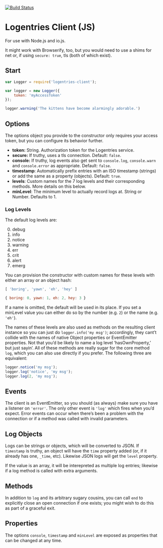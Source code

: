 [![Build Status](https://travis-ci.org/bathos/logentries-client.svg?branch=master)](https://travis-ci.org/bathos/logentries-client)

# Logentries Client (JS)

For use with Node.js and io.js.

It might work with Browserify, too, but you would need to use a shims for net
or, if using `secure: true`, tls (both of which exist).

## Start

```javascript
var Logger = require('logentries-client');

var logger = new Logger({
	token: 'myAccessToken'
});

logger.warning('The kittens have become alarmingly adorable.')
```

## Options

The options object you provide to the constructor only requires your access
token, but you can configure its behavior further.

 - **token:** String. Authorization token for the Logentries service.
 - **secure:** If truthy, uses a tls connection. Default: `false`.
 - **console:** If truthy, log events also get sent to `console.log`,
   `console.warn` and `console.error` as appropriate. Default: `false`.
 - **timestamp**: Automatically prefix entries with an ISO timestamp (strings)
   or add the same as a property (objects). Default: `true`.
 - **levels**: Custom names for the 7 log levels and their corresponding
   methods. More details on this below.
 - **minLevel**: The minimum level to actually record logs at. String or
   Number. Defaults to 1.

### Log Levels

The default log levels are:

 0. debug
 1. info
 2. notice
 3. warning
 4. err
 5. crit
 6. alert
 7. emerg

You can provision the constructor with custom names for these levels with
either an array or an object hash:

```javascript
[ 'boring', 'yawn', 'eh', 'hey' ]

{ boring: 0, yawn: 1, eh: 2, hey: 3 }

```

If a name is omitted, the default will be used in its place. If you set a
minLevel value you can either do so by the number (e.g. `2`) or the name (e.g.
`'eh'`).

The names of these levels are also used as methods on the resulting client
instance so you can just do `logger.info('my msg')`; accordingly, they cant’t
collide with the names of native Object properties or EventEmitter properties.
Not that you’d be likely to name a log level ‘hasOwnProperty,’ but just sayin’.
All of these methods are really sugar for the core method `log`, which you can
also use directly if you prefer. The following three are equivalent:

 ```javascript
logger.notice('my msg');
logger.log('notice', 'my msg');
logger.log(2, 'my msg');

```

## Events

The client is an EventEmitter, so you should (as always) make sure you have a
listener on `'error'`. The only other event is `'log'` which fires when you’d
expect. Error events can occur when there’s been a problem with the connection
or if a method was called with invalid parameters.

## Log Objects

Logs can be strings or objects, which will be converted to JSON. If `timestamp`
is truthy, an object will have the `time` property added (or, if it already has
one, `_time`, etc). Likewise JSON logs will get the `level` property.

If the value is an array, it will be interepreted as multiple log entries;
likewise if a log method is called with extra arguments.

## Methods

In addition to `log` and its arbitrary sugary cousins, you can call `end` to
explicitly close an open connection if one exists; you might wish to do this as
part of a graceful exit.

## Properties

The options `console`, `timestamp` and `minLevel` are exposed as properties that
can be changed at any time.